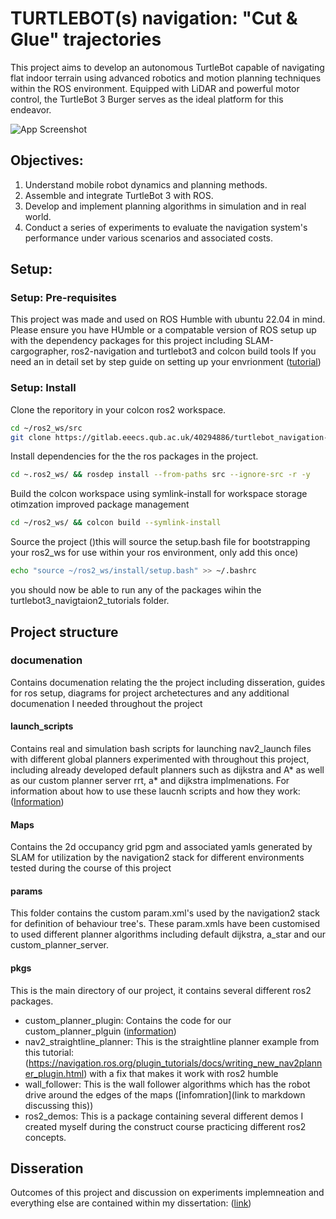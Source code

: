 # TURTLEBOT(s) navigation: "Cut & Glue" trajectories
This project aims to develop an autonomous TurtleBot capable of navigating flat indoor terrain using advanced robotics and motion planning techniques within the ROS environment. Equipped with LiDAR and powerful motor control, the TurtleBot 3 Burger serves as the ideal platform for this endeavor.

![App Screenshot](https://d12elhfsqslwlk.cloudfront.net/pub/media/catalog/product/cache/2554ecfed266aca312c60880c42d2046/t/b/tb_burger_rp4_2gb_500.jpg)


## Objectives:
1. Understand mobile robot dynamics and planning methods.
2. Assemble and integrate TurtleBot 3 with ROS.
3. Develop and implement planning algorithms in simulation and in real world.
4. Conduct a series of experiments to evaluate the navigation system's performance under various scenarios and associated costs.

## Setup:

### Setup: Pre-requisites
This project was made and used on ROS Humble with ubuntu 22.04 in mind. Please ensure you have HUmble or a compatable version of ROS setup up with the dependency packages for this project including SLAM-cargographer, ros2-navigation and turtlebot3 and colcon build tools If you need an in detail set by step guide on setting up your envrionment ([tutorial](https://gitlab.eeecs.qub.ac.uk/40294886/turtlebot_navigation-cut_and_glue_trajectories/-/blob/b33d09b1353e20f2beaf6e88cc33a92bc51d501b/documentation/ros2_turtlebot3_setup_guide.md))

### Setup: Install
Clone the reporitory in your colcon ros2 workspace.
```bash
cd ~/ros2_ws/src
git clone https://gitlab.eeecs.qub.ac.uk/40294886/turtlebot_navigation-cut_and_glue_trajectories.git
```

Install dependencies for the the ros packages in the project.
```bash
cd ~.ros2_ws/ && rosdep install --from-paths src --ignore-src -r -y
```

Build the colcon workspace using symlink-install for workspace storage otimzation improved package management
```bash
cd ~/ros2_ws/ && colcon build --symlink-install
```

Source the project ()this will source the setup.bash file for bootstrapping your ros2_ws for use within your ros environment, only add this once) 
```bash
echo "source ~/ros2_ws/install/setup.bash" >> ~/.bashrc
```
you should now be able to run any of the packages wihin the turtlebot3_navigtaion2_tutorials folder.

## Project structure
### documenation
Contains documenation relating the the project including disseration, guides for ros setup, diagrams for project archetectures and any additional documenation I needed throughout the project

#### launch_scripts
Contains real and simulation bash scripts for launching nav2_launch files with different global planners experimented with throughout this project, including already developed default planners such as dijkstra and A* as well as our custom planner server rrt, a* and dijkstra implmenations.
For information about how to use these laucnh scripts and how they work: ([Information](<add link to information about how to use launch scripts>))

#### Maps
Contains the 2d occupancy grid pgm and associated yamls generated by SLAM for utilization by the navigation2 stack for different environments tested during the course of this project

#### params
This folder contains the custom param.xml's used by the navigation2 stack for definition of behaviour tree's. These param.xmls have been customised to used different planner algorithms including default dijkstra, a_star and our custom_planner_server. 

#### pkgs
This is the main directory of our project, it contains several different ros2 packages.
- custom_planner_plugin: Contains the code for our custom_planner_plguin ([information](<Link document discussing archetecture and how this works as well as containing videos of different custom planner algorithms running>))
- nav2_straightline_planner: This is the straightline planner example from this tutorial: (https://navigation.ros.org/plugin_tutorials/docs/writing_new_nav2planner_plugin.html) with a fix that makes it work with ros2 humble
- wall_follower: This is the wall follower algorithms which has the robot drive around the edges of the maps ([infomration](link to markdown discussing this))
- ros2_demos: This is a package containing several different demos I created myself during the construct course practicing different ros2 concepts. 

## Disseration
Outcomes of this project and discussion on experiments implemneation and everything else are contained within my dissertation: ([link](<disseration link>))